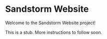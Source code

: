 # Sandstorm Website
Welcome to the Sandstorm Website project!

This is a stub. More instructions to follow soon.
